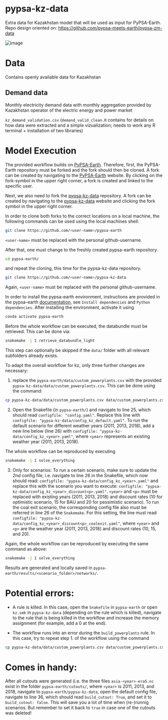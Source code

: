 # pypsa-kz-data
Extra data for Kazakhstan model that will be used as input for PyPSA-Earth.
Repo design oriented on: https://github.com/pypsa-meets-earth/pypsa-zm-data

![image](https://user-images.githubusercontent.com/61968949/231397315-bc490876-abb6-45c4-bf01-e26f90c9db93.png)

# Data

Contains openly available data for Kazakhstan

## Demand data

Monthly electricity demand data with monthly aggregation provided by Kazakhstan operator of the electric energy and power market

`kz_demand_validation.csv`
(`demand_valid_clean.R` contains for details on how data were extracted and a simple vizualization; needs to work any R terminal + installation of two libraries)

# Model Execution

The provided workflow builds on [PyPSA-Earth](https://github.com/pypsa-meets-earth/pypsa-earth). Therefore, first, the PyPSA-Earth repository must be forked and the fork should then be cloned. A fork can be created by navigating to the [PyPSA-Earth](https://github.com/pypsa-meets-earth/pypsa-earth) website. By clicking on the fork-symbol in the upper right corner, a fork is created and linked to the specific user.

Next, we also need to fork the [pypsa-kz-data](https://github.com/pypsa-meets-earth/pypsa-kz-data) repository. A fork can be created by navigating to the [pypsa-kz-data](https://github.com/pypsa-meets-earth/pypsa-kz-data) website and clicking the fork symbol in the upper right corner.

In order to clone both forks to the correct locations on a local machine, the following commands can be used using the local machines shell:
```bash
git clone https://github.com/<user-name>/pypsa-earth
```
`<user-name>` must be replaced with the personal github-username.

After that, one must change to the freshly created pypsa-earth repository.
```bash
cd pypsa-earth/
```
and repeat the cloning, this time for the pypsa-kz-data repository.
```bash
git clone https://github.com/<user-name>/pypsa-kz-data
```
Again, `<user-name>` must be replaced with the personal github-username.

In order to install the pypsa-earth environment, instructions are provided in the pypsa-earth [documentation](https://pypsa-earth.readthedocs.io/en/latest/installation.html), see `Install dependencies` and `Python dependencies`.
After installing the environment, activate it using
```bash
conda activate pypsa-earth
```
Before the whole workflow can be executed, the databundle must be retrieved. This can be done via:
```bash
snakemake -j 1 retrieve_databundle_light
```
This step can optionally be skipped if the `data/` folder with all relevant subfolders already exists.

To adapt the overall workflow for kz, only three further changes are necessary:
1. replace the `pypsa-earth/data/custom_powerplants.csv` with the provided `pypsa-kz-data/data/custom_powerplants.csv`. This can be done using the command:
```bash
cp pypsa-kz-data/data/custom_powerplants.csv data/custom_powerplants.csv
```

2. Open the Snakefile (in `pypsa-earth/`) and navigate to line 25, which should read `configfile: "config.yaml"`. Replace this line with `configfile: "pypsa-kz-data/config_kz_default.yaml"`. To run the default scenario for different weather years (2011, 2013, 2018), add a new line below (line 26) with `configfile: "pypsa-kz-data/config_kz_<year>.yaml"`, where `<year>` represents an existing weather year (2011, 2013, 2018).

The whole workflow can be reproduced by executing
```bash
snakemake -j 1 solve_everything
```

3. Only for scenarios: To run a certain scenario, make sure to update the *2nd* config file, i.e. navigate to line 26 in the Snakefile, which now should read: `configfile: "pypsa-kz-data/config_kz_<year>.yaml"` and replace this with the scenario you want to execute: `configfile: "pypsa-kz-data/config_kz_<year>_discount<p>.yaml"`. `<year>` and `<p>` must be replaced with existing years (2011, 2013, 2018) and discount rates (10 for optimistic scenario, 15 for BAU and 20 for pessimistic scenario). To run the coal exit scenario, the corresponding config file also must be referred in line 26 of the `Snakemake`. For this setting, the line must read `configfile: "pypsa-kz-data/config_kz_<year>_discount<p>_coalexit.yaml"`, where `<year>` and `<p>` are the weather year (2011, 2013, 2018) and discount rates (10, 15, and 20).

Again, the whole workflow can be reproduced by executing the same command as above:
```bash
snakemake -j 1 solve_everything
```

Results are generated and locally saved in `pypsa-earth/results/<scenario_folder>/networks/`.

# Potential errors:
- A rule is killed. In this case, open the `Snakefile` in `pypsa-earth` or open `kz.smk` in `pypsa-kz-data` (depending on the rule which is killed), navigate to the rule that is being killed in the workflow and increase the memory assignment (for example, add a 0 at the end).

- The workflow runs into an error during the `build_powerplants` rule. In this case, try to repeat step 1. of the workflow using the command
```bash
cp pypsa-kz-data/data/custom_powerplants.csv data/custom_powerplants.csv
```

# Comes in handy:
After all cutouts were generated (i.e. the three files `asia-<year>-era5.nc` exist in the folder `pypsa-earth/cutouts/`, where `<year>` is 2011, 2013, and 2018, navigate to `pypsa-earth/pypsa-kz-data`, open the default config file, navigate to line 36, which should read `build_cutout: True`, and set it to `build_cutout: false`. This will save you a lot of time when (re-)runnig scenarios. But remember to set it back to `true` in case one of the cutouts was deleted!
